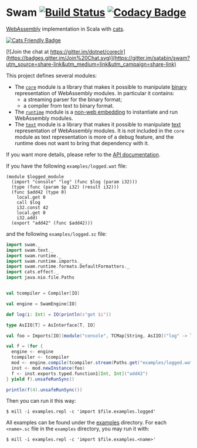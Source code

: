 # Swam [![Build Status](https://travis-ci.org/satabin/swam.svg?branch=master)](https://travis-ci.org/satabin/swam) [![Codacy Badge](https://api.codacy.com/project/badge/Grade/6cadb836067c4e4696c3c15ab9510a3a)](https://www.codacy.com/app/satabin/swam?utm_source=github.com&amp;utm_medium=referral&amp;utm_content=satabin/swam&amp;utm_campaign=Badge_Grade)

[WebAssembly][1] implementation in Scala with [cats][7].

[![Cats Friendly Badge][6]][7]

[![Join the chat at https://gitter.im/dotnet/coreclr](https://badges.gitter.im/Join%20Chat.svg)](https://gitter.im/satabin/swam?utm_source=share-link&utm_medium=link&utm_campaign=share-link)

This project defines several modules:
 - The [`core`](core/) module is a library that makes it possible to manipulate [binary][3] representation of WebAssembly modules. In particular it contains:
   - a streaming parser for the binary format;
   - a compiler from text to binary format.
 - The [`runtime`](runtime/) module is a [non-web embedding][4] to instantiate and run WebAssembly modules.
 - The [`text`](text/) module is a library that makes it possible to manipulate [text][2] representation of WebAssembly modules.
   It is not included in the `core` module as text representation is more of a debug feature, and the runtime does not want to bring
   that dependency with it.

If you want more details, please refer to the [API documentation][5].

If you have the following `examples/logged.wat` file:
```wat
(module $logged_module
  (import "console" "log" (func $log (param i32)))
  (type (func (param $p i32) (result i32)))
  (func $add42 (type 0)
    local.get 0
    call $log
    i32.const 42
    local.get 0
    i32.add)
  (export "add42" (func $add42)))
```

and the following `examples/logged.sc` file:
```scala
import swam._
import swam.text._
import swam.runtime._
import swam.runtime.imports._
import swam.runtime.formats.DefaultFormatters._
import cats.effect._
import java.nio.file.Paths


val tcompiler = Compiler[IO]

val engine = SwamEngine[IO]

def log(i: Int) = IO(println(s"got $i"))

type AsIIO[T] = AsInterface[T, IO]

val foo = Imports[IO](module("console", TCMap[String, AsIIO]("log" -> log _)))

val f = (for {
  engine <- engine
  tcompiler <- tcompiler
  mod <- engine.compile(tcompiler.stream(Paths.get("examples/logged.wat"), true))
  inst <- mod.newInstance(foo)
  f <- inst.exports.typed.function1[Int, Int]("add42")
} yield f).unsafeRunSync()

println(f(4).unsafeRunSync())
```

Then you can run it this way:
```shell
$ mill -i examples.repl -c 'import $file.examples.logged'
```

All examples can be found under the [examples](examples/) directory.
For each `<name>.sc` file in the `examples` directory, you may run it with:
```shell
$ mill -i examples.repl -c 'import $file.examples.<name>'
```

[1]: https://webassembly.org/
[2]: https://webassembly.org/docs/text-format/
[3]: https://webassembly.org/docs/binary-encoding/
[4]: https://webassembly.org/docs/non-web/
[5]: https://satabin.github.io/swam/api/
[6]: https://typelevel.org/cats/img/cats-badge-tiny.png
[7]: https://typelevel.org/cats
